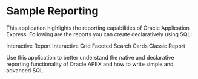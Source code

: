 # Sample Reporting

This application highlights the reporting capabilities of Oracle Application Express. Following are the reports you can create declaratively using SQL:

Interactive Report
Interactive Grid
Faceted Search
Cards
Classic Report

Use this application to better understand the native and declarative reporting functionality of Oracle APEX and how to write simple and advanced SQL.
